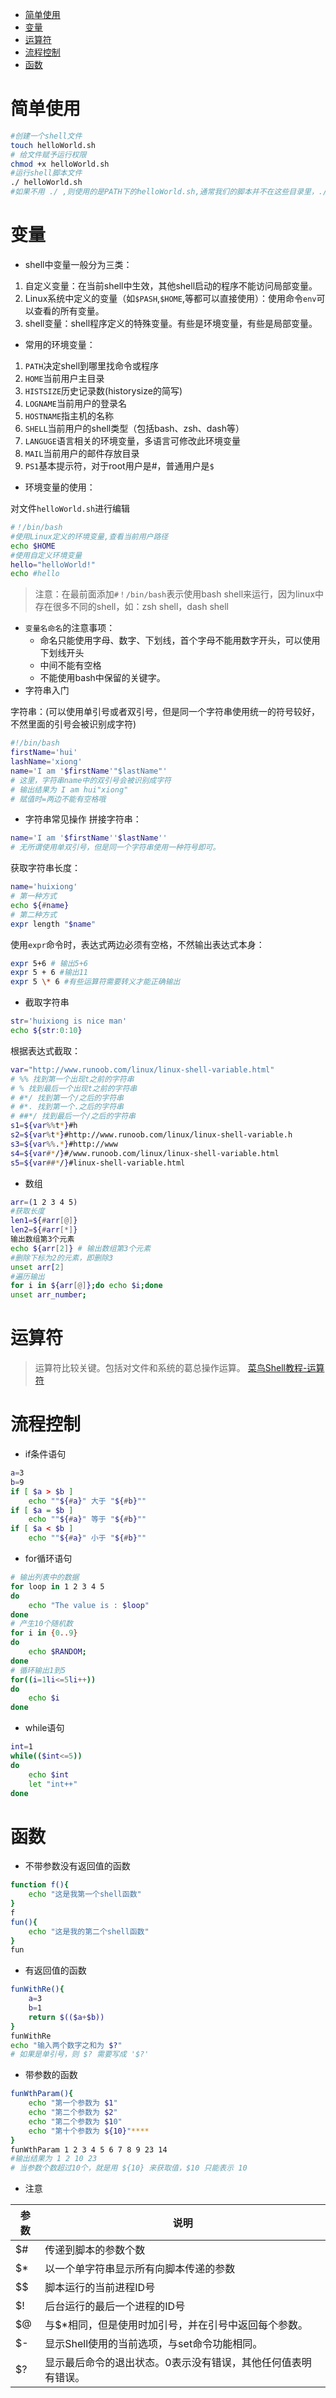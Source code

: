 - [简单使用](#简单使用)
- [变量](#变量)
- [运算符](#运算符)
- [流程控制](#流程控制)
- [函数](#函数)
# 简单使用
```sh
#创建一个shell文件
touch helloWorld.sh
# 给文件赋予运行权限
chmod +x helloWorld.sh
#运行shell脚本文件
./ helloWorld.sh 
#如果不用 ./ ,则使用的是PATH下的helloWorld.sh,通常我们的脚本并不在这些目录里，./ 标识表示的是在当前目录下找。
```
# 变量
- shell中变量一般分为三类：
1. 自定义变量：在当前shell中生效，其他shell启动的程序不能访问局部变量。
2. Linux系统中定义的变量（如`$PASH`,`$HOME`,等都可以直接使用）：使用命令`env`可以查看的所有变量。
3. shell变量：shell程序定义的特殊变量。有些是环境变量，有些是局部变量。
- 常用的环境变量：
1. `PATH`决定shell到哪里找命令或程序
2. `HOME`当前用户主目录
3. `HISTSIZE`历史记录数(historysize的简写)
4. `LOGNAME`当前用户的登录名
5. `HOSTNAME`指主机的名称
6. `SHELL`当前用户的shell类型（包括bash、zsh、dash等）
7. `LANGUGE`语言相关的环境变量，多语言可修改此环境变量
8. `MAIL`当前用户的邮件存放目录
9. `PS1`基本提示符，对于root用户是#，普通用户是`$`
- 环境变量的使用：

对文件`helloWorld.sh`进行编辑 
```sh
#！/bin/bash
#使用Linux定义的环境变量,查看当前用户路径
echo $HOME
#使用自定义环境变量
hello="helloWorld!"
echo #hello
```
>注意：在最前面添加`#！/bin/bash`表示使用bash shell来运行，因为linux中存在很多不同的shell，如：zsh shell，dash shell
- `变量名命名`的注意事项：
  - 命名只能使用字母、数字、下划线，首个字母不能用数字开头，可以使用下划线开头
  - 中间不能有空格
  - 不能使用bash中保留的关键字。
- 字符串入门

字符串：(可以使用单引号或者双引号，但是同一个字符串使用统一的符号较好，不然里面的引号会被识别成字符)
```sh
#!/bin/bash
firstName='hui'
lashName='xiong'
name='I am '$firstName'"$lastName"'
# 这里，字符串name中的双引号会被识别成字符
# 输出结果为 I am hui"xiong"
# 赋值时=两边不能有空格哦
```
- 字符串常见操作
拼接字符串：
```sh
name='I am '$firstName''$lastName''
# 无所谓使用单双引号，但是同一个字符串使用一种符号即可。
```
获取字符串长度：
```sh
name='huixiong'
# 第一种方式
echo ${#name}
# 第二种方式
expr length "$name"
```
使用`expr`命令时，表达式两边必须有空格，不然输出表达式本身：
```sh
expr 5+6 # 输出5+6
expr 5 + 6 #输出11
expr 5 \* 6 #有些运算符需要转义才能正确输出
```
- 截取字符串
```sh
str='huixiong is nice man'
echo ${str:0:10}
```
根据表达式截取：
```sh
var="http://www.runoob.com/linux/linux-shell-variable.html"
# %% 找到第一个出现t之前的字符串
# % 找到最后一个出现t之前的字符串
# #*/ 找到第一个/之后的字符串
# #*. 找到第一个.之后的字符串
# ##*/ 找到最后一个/之后的字符串
s1=${var%%t*}#h
s2=${var%t*}#http://www.runoob.com/linux/linux-shell-variable.h
s3=${var%%.*}#http://www
s4=${var#*/}#/www.runoob.com/linux/linux-shell-variable.html
s5=${var##*/}#linux-shell-variable.html
```
- 数组
```sh
arr=(1 2 3 4 5)
#获取长度
len1=${#arr[@]}
len2=${#arr[*]}
输出数组第3个元素
echo ${arr[2]} # 输出数组第3个元素
#删除下标为2的元素，即删除3
unset arr[2]
#遍历输出
for i in ${arr[@]};do echo $i;done
unset arr_number;
```
# 运算符
>运算符比较关键。包括对文件和系统的葛总操作运算。
[菜鸟Shell教程-运算符](https://www.runoob.com/linux/linux-shell-basic-operators.html)
# 流程控制
- if条件语句
```sh
a=3
b=9
if [ $a > $b ]
    echo ""${#a}" 大于 "${#b}""
if [ $a = $b ]
    echo ""${#a}" 等于 "${#b}""    
if [ $a < $b ]
    echo ""${#a}" 小于 "${#b}""    
```
- for循环语句
```sh
# 输出列表中的数据
for loop in 1 2 3 4 5
do
    echo "The value is : $loop"
done
# 产生10个随机数
for i in {0..9}
do
    echo $RANDOM;
done
# 循环输出1到5
for((i=1li<=5li++))
do
    echo $i
done
```
- while语句
```sh
int=1
while(($int<=5))
do
    echo $int
    let "int++"
done
```
# 函数
- 不带参数没有返回值的函数
```sh
function f(){
    echo "这是我第一个shell函数"
}
f
fun(){
    echo "这是我的第二个shell函数"
}
fun
```
- 有返回值的函数
```sh
funWithRe(){
    a=3
    b=1
    return $(($a+$b))
}
funWithRe
echo "输入两个数字之和为 $?"
# 如果是单引号，则 $? 需要写成 '$?'
```
- 带参数的函数
```sh
funWthParam(){
    echo "第一个参数为 $1"
    echo "第二个参数为 $2"
    echo "第二个参数为 $10"
    echo "第十个参数为 ${10}"****
}
funWthParam 1 2 3 4 5 6 7 8 9 23 14
#输出结果为 1 2 10 23
# 当参数个数超过10个，就是用 ${10} 来获取值，$10 只能表示 10
```
- 注意

参数 | 说明 
--- |----------
 $# | 传递到脚本的参数个数
 $* | 以一个单字符串显示所有向脚本传递的参数
 $$ | 脚本运行的当前进程ID号
 $! | 后台运行的最后一个进程的ID号
 $@ | 与$*相同，但是使用时加引号，并在引号中返回每个参数。
 $- | 显示Shell使用的当前选项，与set命令功能相同。
 $? |显示最后命令的退出状态。0表示没有错误，其他任何值表明有错误。